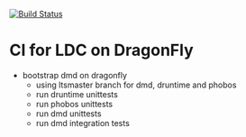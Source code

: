 [![Build Status](https://semaphoreci.com/api/v1/dkgroot/ldc_dragonfly_ci/branches/master/badge.svg)](https://semaphoreci.com/dkgroot/ldc_dragonfly_ci)

# CI for LDC on DragonFly

- bootstrap dmd on dragonfly
  - using ltsmaster branch for dmd, druntime and phobos
  - run druntime unittests
  - run phobos unittests
  - run dmd unittests
  - run dmd integration tests
